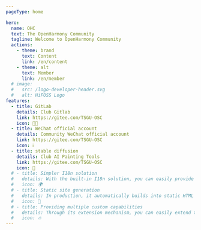 ```yaml
---
pageType: home

hero:
  name: OHC
  text: The OpenHarmony Community
  tagline: Welcome to OpenHarmony Community
  actions:
    - theme: brand
      text: Content
      link: /en/content
    - theme: alt
      text: Member
      link: /en/member
  # image:
  #   src: /logo-developer-header.svg
  #   alt: HiFOSS Logo
features:
  - title: GitLab
    details: Club Gitlab
    link: https://gitee.com/TSGU-OSC
    icon: 🧑‍💻
  - title: WeChat official account
    details: Community WeChat official account
    link: https://gitee.com/TSGU-OSC
    icon: ℹ️
  - title: stable diffusion
    details: Club AI Painting Tools
    link: https://gitee.com/TSGU-OSC
    icon: 🎨
  # - title: Simpler I18n solution
  #   details: With the built-in I18n solution, you can easily provide multi-language support for documents or components.
  #   icon: 🌍
  # - title: Static site generation
  #   details: In production, it automatically builds into static HTML files, which can be easily deployed anywhere.
  #   icon: 🌈
  # - title: Providing multiple custom capabilities
  #   details: Through its extension mechanism, you can easily extend theme UI and build process.
  #   icon: 🔥
---
```

